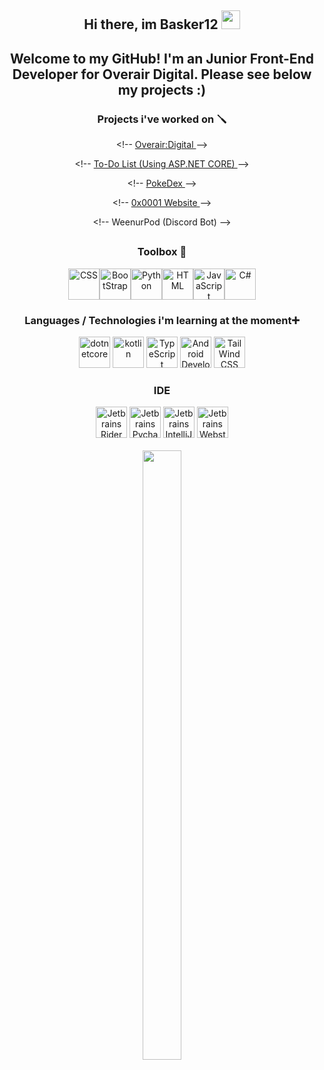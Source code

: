 <div align = "center">
<h2>Hi there, im Basker12 <img src="https://raw.githubusercontent.com/MartinHeinz/MartinHeinz/master/wave.gif" width="30px"></h1>
   <h2>Welcome to my GitHub! I'm an Junior Front-End Developer for Overair Digital. Please see below my projects :) </h2>   
   
   
   <h3>Projects i've worked on 🪛</h3>
   <p>
      &#60;&#33;&#45;&#45; <a href="http://overair-digital.herokuapp.com" target="_blank">Overair:Digital </a> &#45;&#45;&#62; 
      
   &#60;&#33;&#45;&#45; <a href="https://github.com/Madmegsox1/ASP.NET" target="_blank">To-Do List (Using ASP.NET CORE) </a> &#45;&#45;&#62; 

      
   &#60;&#33;&#45;&#45; <a href="https://github.com/adamclement-exe/pokemonDashboard" target="_blank"> PokeDex </a> &#45;&#45;&#62; 
      
   &#60;&#33;&#45;&#45; <a href="https://github.com/2D-Mesh-Plane/0x0001.cc" target="_blank"> 0x0001 Website </a> &#45;&#45;&#62; 
      
   &#60;&#33;&#45;&#45; WeenurPod (Discord Bot)  &#45;&#45;&#62;   
   </p>
   <h2></h2>

   <h3>Toolbox 🧰 </h3>
   
<img src="https://cdn.jsdelivr.net/gh/devicons/devicon/icons/css3/css3-original-wordmark.svg" alt="CSS" width="50" height="50" /><img src="https://cdn.jsdelivr.net/gh/devicons/devicon/icons/bootstrap/bootstrap-original.svg" alt="BootStrap" width="50" height="50"/><img src="https://cdn.jsdelivr.net/gh/devicons/devicon/icons/python/python-original.svg" alt="Python" width="50" height="50"/><img src="https://cdn.jsdelivr.net/gh/devicons/devicon/icons/html5/html5-original-wordmark.svg" alt="HTML" width="50" height="50" /><img src="https://cdn.jsdelivr.net/gh/devicons/devicon/icons/javascript/javascript-original.svg" alt="JavaScript" width="50" height="50"/><img src="https://cdn.jsdelivr.net/gh/devicons/devicon/icons/csharp/csharp-original.svg" alt="C#" width="50" height="50"/>

   <h3>Languages / Technologies i'm learning at the moment➕ </h3>

<img src="https://cdn.jsdelivr.net/gh/devicons/devicon/icons/dotnetcore/dotnetcore-original.svg" alt="dotnetcore" width="50" height="50"/> <img src="https://cdn.jsdelivr.net/gh/devicons/devicon/icons/kotlin/kotlin-original.svg" alt="kotlin" width="50" height="50"/> <img src="https://cdn.jsdelivr.net/gh/devicons/devicon/icons/typescript/typescript-original.svg" alt="TypeScript" width="50" height="50"/> <img src="https://lleastri.sirv.com/android.svg" alt="Android Development" width="50" height="50"/> <img src="https://cdn.jsdelivr.net/gh/devicons/devicon/icons/tailwindcss/tailwindcss-plain.svg" alt="TailWind CSS" width="50" height="50"/>


   <h3>IDE </h3>
   <img src="https://lleastri.sirv.com/rider_logo_300x300.png" width="50" height="50" alt="Jetbrains Rider" /> <img src="https://lleastri.sirv.com/PyCharm_Icon.svg.png" width="50" height="50" alt="Jetbrains Pycharm" /> <img src="https://lleastri.sirv.com/IntelliJ_IDEA_Icon.svg.png" width="50" height="50" alt="Jetbrains IntelliJ" /> <img src="https://lleastri.sirv.com/WebStorm_Icon.svg.png" width="50" height="50" alt="Jetbrains Webstrom" />
   <br>
   <br>

<img align="" height="50%" width="35%" src="https://github-readme-stats.vercel.app/api/top-langs/?username=Basker12&langs_count=8&&hide_title=true&hide_border=true&layout=compact&bg_color=0,EEAECA,94BBE9&theme=graywhite" /> 
   
</div>
